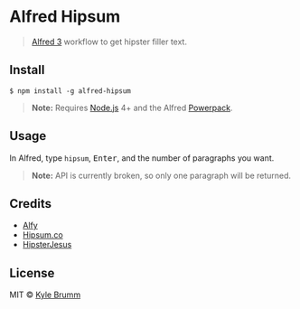 # Alfred Hipsum

> [Alfred 3](https://www.alfredapp.com/) workflow to get hipster filler text.


## Install

```
$ npm install -g alfred-hipsum
```

> __Note:__ Requires [Node.js](https://nodejs.org) 4+ and the Alfred [Powerpack](https://www.alfredapp.com/powerpack/).


## Usage

In Alfred, type `hipsum`, <kbd>Enter</kbd>, and the number of paragraphs you want.

> __Note:__ API is currently broken, so only one paragraph will be returned.


## Credits

- [Alfy](https://github.com/sindresorhus/alfy)
- [Hipsum.co](http://hipsum.co)
- [HipsterJesus](http://hipsterjesus.com)


## License

MIT &copy; [Kyle Brumm](http://kylebrumm.com)
